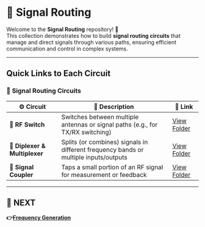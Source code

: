 # 🔌 Signal Routing

Welcome to the **Signal Routing** repository! 🎉  
This collection demonstrates how to build **signal routing circuits** that manage and direct signals through various paths, ensuring efficient communication and control in complex systems.


---

## Quick Links to Each Circuit

### 🔹 **Signal Routing Circuits**  

| ⚙️ Circuit                  | 📜 Description                                                                  | 🔗 Link                                              |
|----------------------------|----------------------------------------------------------------------------------|-----------------------------------------------------|
| **📵 RF Switch**            | Switches between multiple antennas or signal paths (e.g., for TX/RX switching)  | [View Folder](./RF_Switch)                          |
| **🔂 Diplexer & Multiplexer**| Splits (or combines) signals in different frequency bands or multiple inputs/outputs | [View Folder](./Diplexer)                 |
| **🔀 Signal Coupler**       | Taps a small portion of an RF signal for measurement or feedback                | [View Folder](./Signal_Coupler)                     |
---

## 🔹 NEXT  
**👉[Frequency Generation](../Frequency_Generation)**
